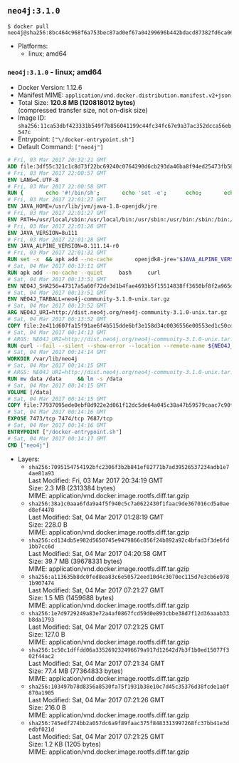 ## `neo4j:3.1.0`

```console
$ docker pull neo4j@sha256:8bc464c968f6a753bec87ad0ef67a04299696b442bdacd87382fd6ca06e87fcd
```

-	Platforms:
	-	linux; amd64

### `neo4j:3.1.0` - linux; amd64

-	Docker Version: 1.12.6
-	Manifest MIME: `application/vnd.docker.distribution.manifest.v2+json`
-	Total Size: **120.8 MB (120818012 bytes)**  
	(compressed transfer size, not on-disk size)
-	Image ID: `sha256:11ca53dbf423331b549f7b856041199c44fc34fc67e9a37ac352dcca56eb547c`
-	Entrypoint: `["\/docker-entrypoint.sh"]`
-	Default Command: `["neo4j"]`

```dockerfile
# Fri, 03 Mar 2017 20:32:21 GMT
ADD file:3df55c321c1c8d73f22bc69240c0764290d6cb293da46ba8f94ed25473fb5853 in / 
# Fri, 03 Mar 2017 22:00:57 GMT
ENV LANG=C.UTF-8
# Fri, 03 Mar 2017 22:00:58 GMT
RUN { 		echo '#!/bin/sh'; 		echo 'set -e'; 		echo; 		echo 'dirname "$(dirname "$(readlink -f "$(which javac || which java)")")"'; 	} > /usr/local/bin/docker-java-home 	&& chmod +x /usr/local/bin/docker-java-home
# Fri, 03 Mar 2017 22:01:27 GMT
ENV JAVA_HOME=/usr/lib/jvm/java-1.8-openjdk/jre
# Fri, 03 Mar 2017 22:01:27 GMT
ENV PATH=/usr/local/sbin:/usr/local/bin:/usr/sbin:/usr/bin:/sbin:/bin:/usr/lib/jvm/java-1.8-openjdk/jre/bin:/usr/lib/jvm/java-1.8-openjdk/bin
# Fri, 03 Mar 2017 22:01:28 GMT
ENV JAVA_VERSION=8u111
# Fri, 03 Mar 2017 22:01:28 GMT
ENV JAVA_ALPINE_VERSION=8.111.14-r0
# Fri, 03 Mar 2017 22:01:32 GMT
RUN set -x 	&& apk add --no-cache 		openjdk8-jre="$JAVA_ALPINE_VERSION" 	&& [ "$JAVA_HOME" = "$(docker-java-home)" ]
# Sat, 04 Mar 2017 00:13:11 GMT
RUN apk add --no-cache --quiet     bash     curl
# Sat, 04 Mar 2017 00:13:51 GMT
ENV NEO4J_SHA256=47317a5a60f72de3d1b4fae4693b5f15514838ff3650bf8f2a965d3ba117dfc2
# Sat, 04 Mar 2017 00:13:51 GMT
ENV NEO4J_TARBALL=neo4j-community-3.1.0-unix.tar.gz
# Sat, 04 Mar 2017 00:13:52 GMT
ARG NEO4J_URI=http://dist.neo4j.org/neo4j-community-3.1.0-unix.tar.gz
# Sat, 04 Mar 2017 00:13:52 GMT
COPY file:2e411d607fa15f91ae6f4b515dde6bf3e158d34c0036556e00553ed1c50cd63d in /tmp/ 
# Sat, 04 Mar 2017 00:14:13 GMT
# ARGS: NEO4J_URI=http://dist.neo4j.org/neo4j-community-3.1.0-unix.tar.gz
RUN curl --fail --silent --show-error --location --remote-name ${NEO4J_URI}     && echo "${NEO4J_SHA256}  ${NEO4J_TARBALL}" | sha256sum -csw -     && tar --extract --file ${NEO4J_TARBALL} --directory /var/lib     && mv /var/lib/neo4j-* /var/lib/neo4j     && rm ${NEO4J_TARBALL}
# Sat, 04 Mar 2017 00:14:14 GMT
WORKDIR /var/lib/neo4j
# Sat, 04 Mar 2017 00:14:15 GMT
# ARGS: NEO4J_URI=http://dist.neo4j.org/neo4j-community-3.1.0-unix.tar.gz
RUN mv data /data     && ln -s /data
# Sat, 04 Mar 2017 00:14:15 GMT
VOLUME [/data]
# Sat, 04 Mar 2017 00:14:15 GMT
COPY file:77937095ede0ebf8d922e2d061f12dc5de64a045c38a47b59579caac7c90f6f6 in /docker-entrypoint.sh 
# Sat, 04 Mar 2017 00:14:16 GMT
EXPOSE 7473/tcp 7474/tcp 7687/tcp
# Sat, 04 Mar 2017 00:14:16 GMT
ENTRYPOINT ["/docker-entrypoint.sh"]
# Sat, 04 Mar 2017 00:14:17 GMT
CMD ["neo4j"]
```

-	Layers:
	-	`sha256:7095154754192bfc2306f3b2b841ef82771b7ad39526537234adb1e74ae81a93`  
		Last Modified: Fri, 03 Mar 2017 20:34:19 GMT  
		Size: 2.3 MB (2313384 bytes)  
		MIME: application/vnd.docker.image.rootfs.diff.tar.gzip
	-	`sha256:38a1c0aaa6fda9a4f5f940c5c7a0622430f1faac9de367016cd5a0aed8ef4478`  
		Last Modified: Sat, 04 Mar 2017 01:28:19 GMT  
		Size: 228.0 B  
		MIME: application/vnd.docker.image.rootfs.diff.tar.gzip
	-	`sha256:cd134db5e982d5650745e9479866c856f24b892a92c4bfad3f3de6fd1bb7cc6d`  
		Last Modified: Sat, 04 Mar 2017 04:20:58 GMT  
		Size: 39.7 MB (39678331 bytes)  
		MIME: application/vnd.docker.image.rootfs.diff.tar.gzip
	-	`sha256:a113635b8dc0fed8ea83c6e50572eed10d4c3070ec115d7e3cb6e9781b907474`  
		Last Modified: Sat, 04 Mar 2017 07:21:27 GMT  
		Size: 1.5 MB (1459688 bytes)  
		MIME: application/vnd.docker.image.rootfs.diff.tar.gzip
	-	`sha256:1e7d9729249a83e72a4af0867fcd59d0e893cbbe38d7f12d36aaab33b8da1793`  
		Last Modified: Sat, 04 Mar 2017 07:21:25 GMT  
		Size: 127.0 B  
		MIME: application/vnd.docker.image.rootfs.diff.tar.gzip
	-	`sha256:1c50c1dffdd06a335269232496679a917d12642d7b3f1b0ed15077f302f44ac2`  
		Last Modified: Sat, 04 Mar 2017 07:21:34 GMT  
		Size: 77.4 MB (77364833 bytes)  
		MIME: application/vnd.docker.image.rootfs.diff.tar.gzip
	-	`sha256:103497b78d8356a8530fa75f1931b38e10c7d45c35376d38fcde1a0f870a1905`  
		Last Modified: Sat, 04 Mar 2017 07:21:26 GMT  
		Size: 216.0 B  
		MIME: application/vnd.docker.image.rootfs.diff.tar.gzip
	-	`sha256:745edf274bb2a057dc6a9f89faac375f8483313997268fc37bb41e3dedbf021d`  
		Last Modified: Sat, 04 Mar 2017 07:21:25 GMT  
		Size: 1.2 KB (1205 bytes)  
		MIME: application/vnd.docker.image.rootfs.diff.tar.gzip
